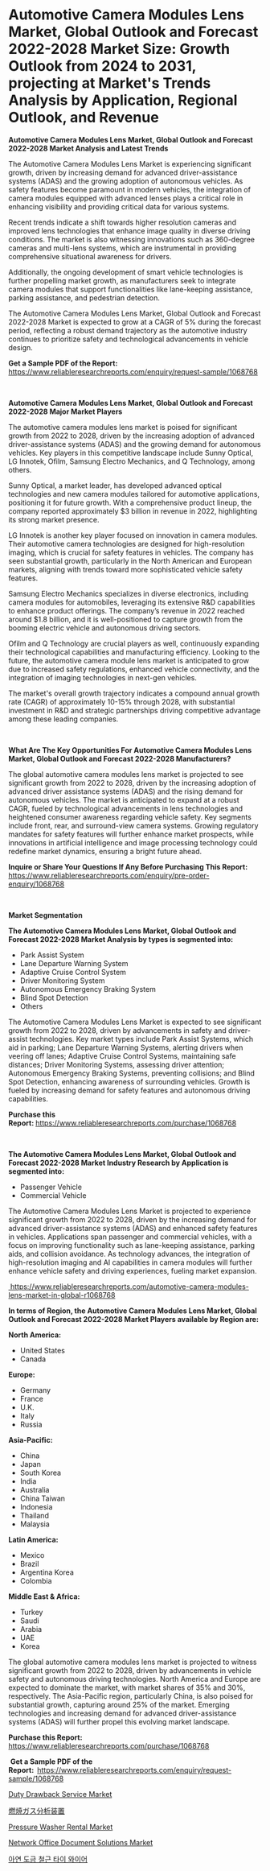 <p><h1>Automotive Camera Modules Lens Market, Global Outlook and Forecast 2022-2028 Market Size: Growth Outlook from 2024 to 2031, projecting at Market's Trends Analysis by Application, Regional Outlook, and Revenue</h1></p><p><strong>Automotive Camera Modules Lens Market, Global Outlook and Forecast 2022-2028 Market Analysis and Latest Trends</strong></p>
<p><p>The Automotive Camera Modules Lens Market is experiencing significant growth, driven by increasing demand for advanced driver-assistance systems (ADAS) and the growing adoption of autonomous vehicles. As safety features become paramount in modern vehicles, the integration of camera modules equipped with advanced lenses plays a critical role in enhancing visibility and providing critical data for various systems.</p><p>Recent trends indicate a shift towards higher resolution cameras and improved lens technologies that enhance image quality in diverse driving conditions. The market is also witnessing innovations such as 360-degree cameras and multi-lens systems, which are instrumental in providing comprehensive situational awareness for drivers.</p><p>Additionally, the ongoing development of smart vehicle technologies is further propelling market growth, as manufacturers seek to integrate camera modules that support functionalities like lane-keeping assistance, parking assistance, and pedestrian detection. </p><p>The Automotive Camera Modules Lens Market, Global Outlook and Forecast 2022-2028 Market is expected to grow at a CAGR of 5% during the forecast period, reflecting a robust demand trajectory as the automotive industry continues to prioritize safety and technological advancements in vehicle design.</p></p>
<p><strong>Get a Sample PDF of the Report:&nbsp;</strong> <a href="https://www.reliableresearchreports.com/enquiry/request-sample/1068768">https://www.reliableresearchreports.com/enquiry/request-sample/1068768</a></p>
<p>&nbsp;</p>
<p><strong>Automotive Camera Modules Lens Market, Global Outlook and Forecast 2022-2028 Major Market Players</strong></p>
<p><p>The automotive camera modules lens market is poised for significant growth from 2022 to 2028, driven by the increasing adoption of advanced driver-assistance systems (ADAS) and the growing demand for autonomous vehicles. Key players in this competitive landscape include Sunny Optical, LG Innotek, Ofilm, Samsung Electro Mechanics, and Q Technology, among others. </p><p>Sunny Optical, a market leader, has developed advanced optical technologies and new camera modules tailored for automotive applications, positioning it for future growth. With a comprehensive product lineup, the company reported approximately $3 billion in revenue in 2022, highlighting its strong market presence.</p><p>LG Innotek is another key player focused on innovation in camera modules. Their automotive camera technologies are designed for high-resolution imaging, which is crucial for safety features in vehicles. The company has seen substantial growth, particularly in the North American and European markets, aligning with trends toward more sophisticated vehicle safety features.</p><p>Samsung Electro Mechanics specializes in diverse electronics, including camera modules for automobiles, leveraging its extensive R&D capabilities to enhance product offerings. The company’s revenue in 2022 reached around $1.8 billion, and it is well-positioned to capture growth from the booming electric vehicle and autonomous driving sectors.</p><p>Ofilm and Q Technology are crucial players as well, continuously expanding their technological capabilities and manufacturing efficiency. Looking to the future, the automotive camera module lens market is anticipated to grow due to increased safety regulations, enhanced vehicle connectivity, and the integration of imaging technologies in next-gen vehicles.</p><p>The market's overall growth trajectory indicates a compound annual growth rate (CAGR) of approximately 10-15% through 2028, with substantial investment in R&D and strategic partnerships driving competitive advantage among these leading companies.</p></p>
<p>&nbsp;</p>
<p><strong>What Are The Key Opportunities For Automotive Camera Modules Lens Market, Global Outlook and Forecast 2022-2028 Manufacturers?</strong></p>
<p><p>The global automotive camera modules lens market is projected to see significant growth from 2022 to 2028, driven by the increasing adoption of advanced driver assistance systems (ADAS) and the rising demand for autonomous vehicles. The market is anticipated to expand at a robust CAGR, fueled by technological advancements in lens technologies and heightened consumer awareness regarding vehicle safety. Key segments include front, rear, and surround-view camera systems. Growing regulatory mandates for safety features will further enhance market prospects, while innovations in artificial intelligence and image processing technology could redefine market dynamics, ensuring a bright future ahead.</p></p>
<p><strong>Inquire or Share Your Questions If Any Before Purchasing This Report:</strong> <a href="https://www.reliableresearchreports.com/enquiry/pre-order-enquiry/1068768">https://www.reliableresearchreports.com/enquiry/pre-order-enquiry/1068768</a></p>
<p>&nbsp;</p>
<p><strong>Market Segmentation</strong></p>
<p><strong>The Automotive Camera Modules Lens Market, Global Outlook and Forecast 2022-2028 Market Analysis by types is segmented into:</strong></p>
<p><ul><li>Park Assist System</li><li>Lane Departure Warning System</li><li>Adaptive Cruise Control System</li><li>Driver Monitoring System</li><li>Autonomous Emergency Braking System</li><li>Blind Spot Detection</li><li>Others</li></ul></p>
<p><p>The Automotive Camera Modules Lens Market is expected to see significant growth from 2022 to 2028, driven by advancements in safety and driver-assist technologies. Key market types include Park Assist Systems, which aid in parking; Lane Departure Warning Systems, alerting drivers when veering off lanes; Adaptive Cruise Control Systems, maintaining safe distances; Driver Monitoring Systems, assessing driver attention; Autonomous Emergency Braking Systems, preventing collisions; and Blind Spot Detection, enhancing awareness of surrounding vehicles. Growth is fueled by increasing demand for safety features and autonomous driving capabilities.</p></p>
<p><strong>Purchase this Report:&nbsp;</strong><a href="https://www.reliableresearchreports.com/purchase/1068768">https://www.reliableresearchreports.com/purchase/1068768</a></p>
<p>&nbsp;</p>
<p><strong>The Automotive Camera Modules Lens Market, Global Outlook and Forecast 2022-2028 Market Industry Research by Application is segmented into:</strong></p>
<p><ul><li>Passenger Vehicle</li><li>Commercial Vehicle</li></ul></p>
<p><p>The Automotive Camera Modules Lens Market is projected to experience significant growth from 2022 to 2028, driven by the increasing demand for advanced driver-assistance systems (ADAS) and enhanced safety features in vehicles. Applications span passenger and commercial vehicles, with a focus on improving functionality such as lane-keeping assistance, parking aids, and collision avoidance. As technology advances, the integration of high-resolution imaging and AI capabilities in camera modules will further enhance vehicle safety and driving experiences, fueling market expansion.</p></p>
<p><a href="https://www.reliableresearchreports.com/automotive-camera-modules-lens-market-in-global-r1068768">&nbsp;https://www.reliableresearchreports.com/automotive-camera-modules-lens-market-in-global-r1068768</a></p>
<p><strong>In terms of Region, the Automotive Camera Modules Lens Market, Global Outlook and Forecast 2022-2028 Market Players available by Region are:</strong></p>
<p>
    <p> <strong> North America: </strong>
        <ul>
            <li>United States</li>
            <li>Canada</li>
        </ul>
        </p> 
    <p> <strong> Europe: </strong>
        <ul>
            <li>Germany</li>
            <li>France</li>
            <li>U.K.</li>
            <li>Italy</li>
            <li>Russia</li>
        </ul>
        </p> 
    <p> <strong> Asia-Pacific: </strong>
        <ul>
            <li>China</li>
            <li>Japan</li>
            <li>South Korea</li>
            <li>India</li>
            <li>Australia</li>
            <li>China Taiwan</li>
            <li>Indonesia</li>
            <li>Thailand</li>
            <li>Malaysia</li>
        </ul>
        </p> 
    <p> <strong> Latin America: </strong>
        <ul>
            <li>Mexico</li>
            <li>Brazil</li>
            <li>Argentina Korea</li>
            <li>Colombia</li>
        </ul>
        </p> 
    <p> <strong> Middle East & Africa: </strong>
        <ul>
            <li>Turkey</li>
            <li>Saudi</li>
            <li>Arabia</li>
            <li>UAE</li>
            <li>Korea</li>
        </ul>
    </p>
    </p>
<p><p>The global automotive camera modules lens market is projected to witness significant growth from 2022 to 2028, driven by advancements in vehicle safety and autonomous driving technologies. North America and Europe are expected to dominate the market, with market shares of 35% and 30%, respectively. The Asia-Pacific region, particularly China, is also poised for substantial growth, capturing around 25% of the market. Emerging technologies and increasing demand for advanced driver-assistance systems (ADAS) will further propel this evolving market landscape.</p></p>
<p><strong>Purchase this Report: </strong><a href="https://www.reliableresearchreports.com/purchase/1068768">https://www.reliableresearchreports.com/purchase/1068768</a></p>
<p>&nbsp;<strong>Get a Sample PDF of the Report:&nbsp;&nbsp;</strong><a href="https://www.reliableresearchreports.com/enquiry/request-sample/1068768">https://www.reliableresearchreports.com/enquiry/request-sample/1068768</a></p>
<p><strong></strong></p>
<p><p><a href="https://medium.com/@colin.arnold9078/global-duty-drawback-service-market-status-2024-2031-and-forecast-by-region-product-end-bdd8096685fd">Duty Drawback Service Market</a></p><p><a href="https://medium.com/@isaurapx9xsianez/%E7%87%83%E7%84%BC%E3%82%AC%E3%82%B9%E5%88%86%E6%9E%90%E8%A3%85%E7%BD%AE%E5%B8%82%E5%A0%B4%E3%81%AE%E3%83%88%E3%83%AC%E3%83%B3%E3%83%89%E3%81%A8%E5%88%86%E6%9E%90-%E5%B0%86%E6%9D%A5%E3%81%AE%E6%88%90%E9%95%B7%E3%81%AB%E5%90%91%E3%81%91%E3%81%9F%E6%A9%9F%E4%BC%9A%E3%81%A8%E8%AA%B2%E9%A1%8C-2024-2031-eee92016d2c1">燃焼ガス分析装置</a></p><p><a href="https://www.linkedin.com/pulse/pressure-washer-rental-market-indicators-size-regional-breakdown-kjvte?trackingId=m1E%2FUai0TXxXBf7mOTLxwg%3D%3D">Pressure Washer Rental Market</a></p><p><a href="https://medium.com/@carolyn.ogden667345/global-network-office-document-solutions-market-size-share-analysis-by-product-type-by-28f48fa7415a">Network Office Document Solutions Market</a></p><p><a href="https://medium.com/@greggibson7876/%EA%B0%88%EB%B0%94%EB%8B%88%EB%93%9C-%EC%B2%A0%EA%B7%BC-%ED%83%80%EC%9D%B4-%EC%99%80%EC%9D%B4%EC%96%B4-%EC%8B%9C%EC%9E%A5-%EC%A0%84%EB%A7%9D-%EC%99%84%EC%A0%84%ED%95%9C-%EC%82%B0%EC%97%85-%EB%B6%84%EC%84%9D-2024%EB%85%84%EB%B6%80%ED%84%B0-2031%EB%85%84%EA%B9%8C%EC%A7%80-ab7fd0b1cb67">아연 도금 철근 타이 와이어</a></p></p>